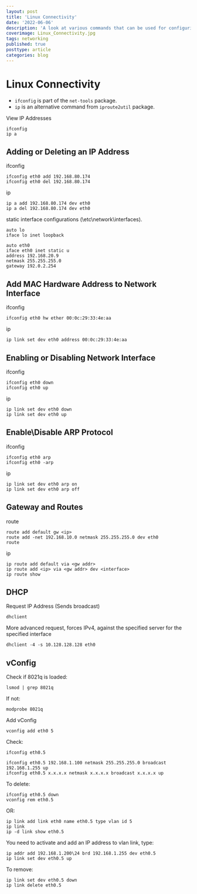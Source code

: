 ```yaml
---
layout: post
title: 'Linux Connectivity'
date: '2022-06-06'
description: 'A look at various commands that can be used for configuring Linux network connectivity.'
coverimage: Linux_Connectivity.jpg
tags: networking
published: true
posttype: article
categories: blog
---
```

# Linux Connectivity

- `ifconfig` is part of the `net-tools` package.
- `ip` is an alternative command from `iproute2util` package.

View IP Addresses

```
ifconfig
ip a
```

## Adding or Deleting an IP Address

ifconfig

```
ifconfig eth0 add 192.168.80.174
ifconfig eth0 del 192.168.80.174
```

ip

```
ip a add 192.168.80.174 dev eth0
ip a del 192.168.80.174 dev eth0
```

static interface configurations (\etc\network\interfaces).

```
auto lo
iface lo inet loopback

auto eth0
iface eth0 inet static u
address 192.168.20.9
netmask 255.255.255.0
gateway 192.0.2.254
```

## Add MAC Hardware Address to Network Interface

ifconfig

```
ifconfig eth0 hw ether 00:0c:29:33:4e:aa
```

ip

```
ip link set dev eth0 address 00:0c:29:33:4e:aa
```

## Enabling or Disabling Network Interface

ifconfig

```
ifconfig eth0 down
ifconfig eth0 up
```

ip

```
ip link set dev eth0 down
ip link set dev eth0 up
```

## Enable\Disable ARP Protocol

ifconfig

```
ifconfig eth0 arp
ifconfig eth0 -arp
```

ip

```
ip link set dev eth0 arp on
ip link set dev eth0 arp off
```

## Gateway and Routes

route

```
route add default gw <ip>
route add -net 192.168.10.0 netmask 255.255.255.0 dev eth0
route
```

ip

```
ip route add default via <gw addr>
ip route add <ip> via <gw addr> dev <interface>
ip route show
```

## DHCP

Request IP Address (Sends broadcast)

```
dhclient
```

More advanced request, forces IPv4, against the specified server for the specified interface

```
dhclient -4 -s 10.128.128.128 eth0
```

## vConfig

Check if 8021q is loaded:

```
lsmod | grep 8021q
```

If not:

```
modprobe 8021q
```

Add vConfig

```
vconfig add eth0 5
```

Check:

```
ifconfig eth0.5
```

```
ifconfig eth0.5 192.168.1.100 netmask 255.255.255.0 broadcast 192.168.1.255 up
ifconfig eth0.5 x.x.x.x netmask x.x.x.x broadcast x.x.x.x up
```

To delete:

```
ifconfig eth0.5 down
vconfig rem eth0.5
```

OR:

```
ip link add link eth0 name eth0.5 type vlan id 5
ip link
ip -d link show eth0.5
```

You need to activate and add an IP address to vlan link, type:

```
ip addr add 192.168.1.200\24 brd 192.168.1.255 dev eth0.5
ip link set dev eth0.5 up
```

To remove:

```
ip link set dev eth0.5 down
ip link delete eth0.5
```